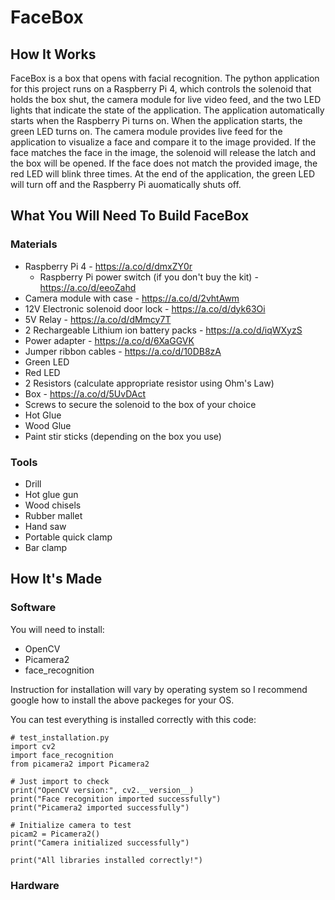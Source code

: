 # FaceBox

## How It Works
FaceBox is a box that opens with facial recognition. The python application for this project runs on a Raspberry Pi 4, which controls the solenoid that holds the box shut, the camera module for live video feed, and the two LED lights that indicate the state of the application. The application automatically starts when the Raspberry Pi turns on. When the application starts, the green LED turns on. The camera module provides live feed for the application to visualize a face and compare it to the image provided. If the face matches the face in the image, the solenoid will release the latch and the box will be opened. If the face does not match the provided image, the red LED will blink three times. At the end of the application, the green LED will turn off and the Raspberry Pi auomatically shuts off.

## What You Will Need To Build FaceBox
### Materials 
* Raspberry Pi 4 - https://a.co/d/dmxZY0r
    - Raspberry Pi power switch (if you don't buy the kit) - https://a.co/d/eeoZahd
* Camera module with case - https://a.co/d/2vhtAwm
* 12V Electronic solenoid door lock - https://a.co/d/dyk63Oi
* 5V Relay - https://a.co/d/dMmcy7T
* 2 Rechargeable Lithium ion battery packs - https://a.co/d/iqWXyzS
* Power adapter - https://a.co/d/6XaGGVK
* Jumper ribbon cables - https://a.co/d/10DB8zA
* Green LED
* Red LED
* 2 Resistors (calculate appropriate resistor using Ohm's Law)
* Box - https://a.co/d/5UvDAct
* Screws to secure the solenoid to the box of your choice
* Hot Glue
* Wood Glue
* Paint stir sticks (depending on the box you use)

### Tools
* Drill
* Hot glue gun
* Wood chisels
* Rubber mallet
* Hand saw
* Portable quick clamp
* Bar clamp

## How It's Made
### Software 
You will need to install:
* OpenCV
* Picamera2
* face_recognition

Instruction for installation will vary by operating system so I recommend google how to install the above packeges for your OS.

You can test everything is installed correctly with this code:
```
# test_installation.py
import cv2
import face_recognition
from picamera2 import Picamera2

# Just import to check
print("OpenCV version:", cv2.__version__)
print("Face recognition imported successfully")
print("Picamera2 imported successfully")

# Initialize camera to test
picam2 = Picamera2()
print("Camera initialized successfully")

print("All libraries installed correctly!")
```

### Hardware 

